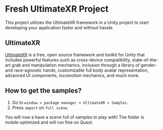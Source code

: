 # Fresh UltimateXR Project

This project utilizes the UltimateXR framework in a Unity project to start developing your application faster and without hassle.

## UltimateXR

[UltimateXR](https://www.ultimatexr.io/) is a free, open source framework and toolkit for Unity that includes powerful features such as cross-device compatibility, state-of-the-art grab and manipulation mechanics, inclusion through a library of gender- and race-agnostic hands, customizable full body avatar representation, advanced UI components, locomotion mechanics, and much more.

## How to get the samples?

1. Go to `window > package manager > UltimateXR > Samples`.
2. Press `import` on `full scene`.

You will now a have a scene full of samples to play with! The folder is mobile optimized and will run fine on Quest.